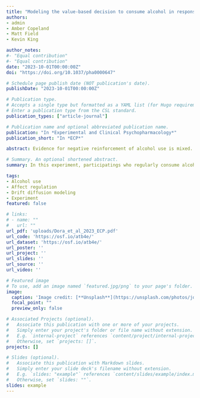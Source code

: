 ```yaml
---
title: "Modeling the value-based decision to consume alcohol in response to emotional experiences"
authors:
- admin
- Amber Copeland
- Matt Field
- Kevin King

author_notes:
#- "Equal contribution"
#- "Equal contribution"
date: "2023-10-01T00:00:00Z"
doi: "https://doi.org/10.1037/pha0000647"

# Schedule page publish date (NOT publication's date).
publishDate: "2023-10-01T00:00:00Z"

# Publication type.
# Accepts a single type but formatted as a YAML list (for Hugo requirements).
# Enter a publication type from the CSL standard.
publication_types: ["article-journal"]

# Publication name and optional abbreviated publication name.
publication: "In *Experimental and Clinical Psychopharmacology*"
publication_short: "In *ECP*"

abstract: Evidence for negative reinforcement of alcohol use is mixed. One possible explanation for this is that people make value-based decisions whether to regulate their emotions via alcohol or an alternative, and only drink-to-cope when alcohols reinforcing value is larger than that of available alternatives. If this is the case, immediately following a negative emotional event, the value for alcohol should increase primarily in heavy drinkers, whereas in light drinkers, alternative ways of coping should be valued. We conducted a preregistered online experiment (N = 200) with a mixed design (between heavy vs. light drinker; within negative/neutral/positive mood induction). In each of three experimental sessions, participants first provided value ratings for a set of alcohol and food stimuli. Second, they were subjected to a mood induction. Third, they made forced choices between either two alcohol or food stimuli. We then applied a drift-diffusion model to these data and tested whether alcohol- and food-related decision-making parameters are differentially affected following the mood inductions in heavy and light drinkers. In preregistered analyses, we found that heavy drinkers did not value alcohol more but valued food less after the negative mood induction. Exploratory analyses uncovered that both heavy- and light-drinking participants valued alcohol more following the negative mood induction if they reported high alcohol craving at the start of the session. Collectively, these results provide some evidence for the idea that drinking-to-cope might be a value-based decision-making process.

# Summary. An optional shortened abstract.
summary: In this experiment, participatings who regularly consume alcohol valued food less but did not value alcohol more following a negative mood manipulation.

tags:
- Alcohol use
- Affect regulation
- Drift diffusion modeling
- Experiment
featured: false

# links:
# - name: ""
#   url: ""
url_pdf: 'uploads/Dora_et_al_2023_ECP.pdf'
url_code: 'https://osf.io/atb4e/'
url_dataset: 'https://osf.io/atb4e/'
url_poster: ''
url_project: ''
url_slides: ''
url_source: ''
url_video: ''

# Featured image
# To use, add an image named `featured.jpg/png` to your page's folder. 
image:
  caption: 'Image credit: [**Unsplash**](https://unsplash.com/photos/jdD8gXaTZsc)'
  focal_point: ""
  preview_only: false

# Associated Projects (optional).
#   Associate this publication with one or more of your projects.
#   Simply enter your project's folder or file name without extension.
#   E.g. `internal-project` references `content/project/internal-project/index.md`.
#   Otherwise, set `projects: []`.
projects: []

# Slides (optional).
#   Associate this publication with Markdown slides.
#   Simply enter your slide deck's filename without extension.
#   E.g. `slides: "example"` references `content/slides/example/index.md`.
#   Otherwise, set `slides: ""`.
slides: example
---
```

